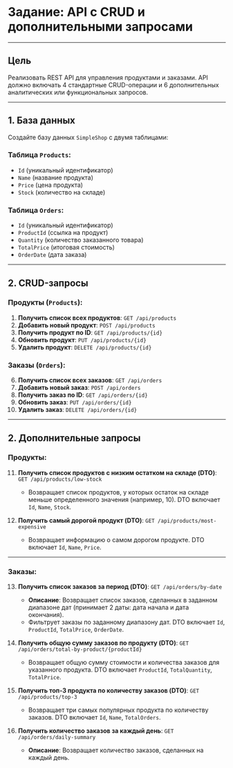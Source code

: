 # Задание: API с CRUD и дополнительными запросами

---

## Цель
Реализовать REST API для управления продуктами и заказами. API должно включать 4 стандартные CRUD-операции и 6 дополнительных аналитических или функциональных запросов.

---

## 1. База данных

Создайте базу данных `SimpleShop` с двумя таблицами:

### Таблица `Products`:
- `Id` (уникальный идентификатор)
- `Name` (название продукта)
- `Price` (цена продукта)
- `Stock` (количество на складе)

### Таблица `Orders`:
- `Id` (уникальный идентификатор)
- `ProductId` (ссылка на продукт)
- `Quantity` (количество заказанного товара)
- `TotalPrice` (итоговая стоимость)
- `OrderDate` (дата заказа)

---

## 2. CRUD-запросы

### Продукты (`Products`):
1. **Получить список всех продуктов**: `GET /api/products`  
2. **Добавить новый продукт**: `POST /api/products`  
3. **Получить продукт по ID**: `GET /api/products/{id}`  
4. **Обновить продукт**: `PUT /api/products/{id}`  
5. **Удалить продукт**: `DELETE /api/products/{id}`  

### Заказы (`Orders`):
6. **Получить список всех заказов**: `GET /api/orders`  
7. **Добавить новый заказ**: `POST /api/orders`  
8. **Получить заказ по ID**: `GET /api/orders/{id}`  
9. **Обновить заказ**: `PUT /api/orders/{id}`  
10. **Удалить заказ**: `DELETE /api/orders/{id}`  

---
## 2. Дополнительные запросы

### Продукты:
11. **Получить список продуктов с низким остатком на складе (DTO)**: `GET /api/products/low-stock`  
    - Возвращает список продуктов, у которых остаток на складе меньше определенного значения (например, 10). DTO включает `Id`, `Name`, `Stock`.

12. **Получить самый дорогой продукт (DTO)**: `GET /api/products/most-expensive`  
    - Возвращает информацию о самом дорогом продукте. DTO включает `Id`, `Name`, `Price`.

---

### Заказы:
13. **Получить список заказов за период (DTO)**: `GET /api/orders/by-date` 
    - **Описание**: Возвращает список заказов, сделанных в заданном диапазоне дат (принимает 2 даты: дата начала и дата окончания).   
    - Фильтрует заказы по заданному диапазону дат. DTO включает `Id`, `ProductId`, `TotalPrice`, `OrderDate`.

14. **Получить общую сумму заказов по продукту (DTO)**: `GET /api/orders/total-by-product/{productId}`  
    - Возвращает общую сумму стоимости и количества заказов для указанного продукта. DTO включает `ProductId`, `TotalQuantity`, `TotalPrice`.

15. **Получить топ-3 продукта по количеству заказов (DTO)**: `GET /api/products/top-3`  
    - Возвращает три самых популярных продукта по количеству заказов. DTO включает `Id`, `Name`, `TotalOrders`.

16. **Получить количество заказов за каждый день**: `GET /api/orders/daily-summary`  
    - **Описание**: Возвращает количество заказов, сделанных на каждый день. 